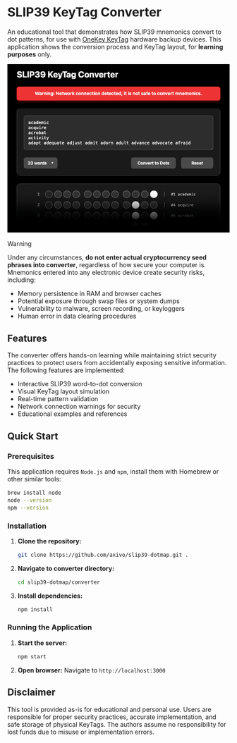 # SLIP39 KeyTag Converter

An educational tool that demonstrates how SLIP39 mnemonics convert to dot patterns, for use with [OneKey KeyTag](https://onekey.so/products/onekey-keytag/) hardware backup devices. This application shows the conversion process and KeyTag layout, for **learning purposes** only.

![SLIP39 KeyTag Converter](../docs/images/converter.png)

> [!WARNING]
> Under any circumstances, **do not enter actual cryptocurrency seed phrases into converter**, regardless of how secure your computer is. Mnemonics entered into any electronic device create security risks, including:
>
> - Memory persistence in RAM and browser caches
> - Potential exposure through swap files or system dumps  
> - Vulnerability to malware, screen recording, or keyloggers
> - Human error in data clearing procedures

## Features

The converter offers hands-on learning while maintaining strict security practices to protect users from accidentally exposing sensitive information. The following features are implemented:

- Interactive SLIP39 word-to-dot conversion
- Visual KeyTag layout simulation
- Real-time pattern validation
- Network connection warnings for security
- Educational examples and references

## Quick Start

### Prerequisites

This application requires `Node.js` and `npm`, install them with Homebrew or other similar tools:

```bash
brew install node
node --version
npm --version
```

### Installation

1. **Clone the repository:**
   ```bash
   git clone https://github.com/axivo/slip39-dotmap.git .
   ```

2. **Navigate to converter directory:**
   ```bash
   cd slip39-dotmap/converter
   ```

3. **Install dependencies:**
   ```bash
   npm install
   ```

### Running the Application

1. **Start the server:**
   ```bash
   npm start
   ```

2. **Open browser:**
   Navigate to `http://localhost:3000`

## Disclaimer

This tool is provided as-is for educational and personal use. Users are responsible for proper security practices, accurate implementation, and safe storage of physical KeyTags. The authors assume no responsibility for lost funds due to misuse or implementation errors.
